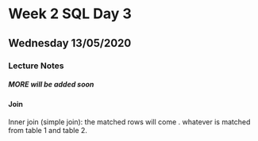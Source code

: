 # Week 2  SQL Day 3
## Wednesday 13/05/2020
### Lecture Notes

##### MORE will be added soon

#### Join

Inner join (simple join): the matched rows will come . whatever is matched from table 1 and table 2.
